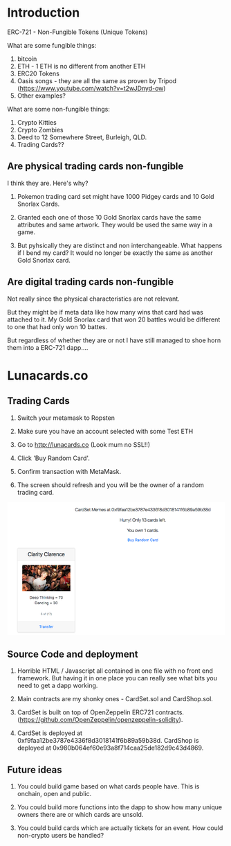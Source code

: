 # Introduction

ERC-721 - Non-Fungible Tokens (Unique Tokens)

What are some fungible things:
1) bitcoin
2) ETH - 1 ETH is no different from another ETH
3) ERC20 Tokens
4) Oasis songs - they are all the same as proven by Tripod (https://www.youtube.com/watch?v=t2wJDnyd-ow)
5) Other examples?

What are some non-fungible things:
1) Crypto Kitties
2) Crypto Zombies
3) Deed to 12 Somewhere Street, Burleigh, QLD.
4) Trading Cards??


## Are physical trading cards non-fungible

I think they are. Here's why?

1. Pokemon trading card set might have 1000 Pidgey cards and 10 Gold Snorlax Cards.

2. Granted each one of those 10 Gold Snorlax cards have the same attributes and same artwork. They would be used the same way in a game. 

3. But pyhsically they are distinct and non interchangeable. What happens if I bend my card? It would no longer be exactly the same as another Gold Snorlax card.


## Are digital trading cards non-fungible

Not really since the physical characteristics are not relevant.

But they might be if meta data like how many wins that card had was attached to it. My Gold Snorlax card that won 20 battles would be different to one that had only won 10 battes.

But regardless of whether they are or not I have still managed to shoe horn them into a ERC-721 dapp....

# Lunacards.co

## Trading Cards

1. Switch your metamask to Ropsten

2. Make sure you have an account selected with some Test ETH

3. Go to http://lunacards.co (Look mum no SSL!!)

4. Click 'Buy Random Card'.

5. Confirm transaction with MetaMask.

6. The screen should refresh and you will be the owner of a random trading card.

![](images/mycards.png)


## Source Code and deployment

1. Horrible HTML / Javascript all contained in one file with no front end framework. But having it in one place you can really see what bits you need to get a dapp working.

2. Main contracts are my shonky ones - CardSet.sol and CardShop.sol. 

3. CardSet is built on top of OpenZeppelin ERC721 contracts. (https://github.com/OpenZeppelin/openzeppelin-solidity).

4. CardSet is deployed at 0xf9faa12be3787e4336f8d3018141f6b89a59b38d. CardShop is deployed at 0x980b064ef60e93a8f714caa25de182d9c43d4869.


## Future ideas

1. You could build game based on what cards people have. This is onchain, open and public.

2. You could build more functions into the dapp to show how many unique owners there are or which cards are unsold.

3. You could build cards which are actually tickets for an event. How could non-crypto users be handled?


